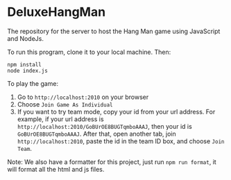 # DeluxeHangMan
The repository for the server to host the Hang Man game using JavaScript and NodeJs.

To run this program, clone it to your local machine. Then:
```
npm install
node index.js
```
To play the game:
1. Go to ```http://localhost:2010``` on your browser
2. Choose ```Join Game As Individual```
3. If you want to try team mode, copy your id from your url address. For example, if your url address is ```http://localhost:2010/GoBUrOE8BUGTqmboAAAJ```, then your id is ```GoBUrOE8BUGTqmboAAAJ```. After that, open another tab, join ```http://localhost:2010```, paste the id in the team ID box, and choose ```Join Team```. 

Note: We also have a formatter for this project, just run ```npm run format```, it will format all the html and js files.
